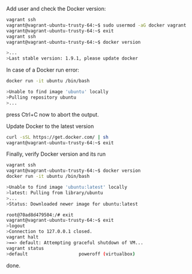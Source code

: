 Add user and check the Docker version:

```bash
vagrant ssh
vagrant@vagrant-ubuntu-trusty-64:~$ sudo usermod -aG docker vagrant
vagrant@vagrant-ubuntu-trusty-64:~$ exit
vagrant ssh
vagrant@vagrant-ubuntu-trusty-64:~$ docker version

>...
>Last stable version: 1.9.1, please update docker
```

In case of a Docker run error:

```bash
docker run -it ubuntu /bin/bash

>Unable to find image 'ubuntu' locally
>Pulling repository ubuntu
>...
```
press Ctrl+C now to abort the output.

Update Docker to the latest version

```bash
curl -sSL https://get.docker.com/ | sh
vagrant@vagrant-ubuntu-trusty-64:~$ exit
```

Finally, verify Docker version and its run

```bash
vagrant ssh
vagrant@vagrant-ubuntu-trusty-64:~$ docker version
docker run -it ubuntu /bin/bash

>Unable to find image 'ubuntu:latest' locally
>latest: Pulling from library/ubuntu
>...
>Status: Downloaded newer image for ubuntu:latest

root@70ad8d479504:/# exit
vagrant@vagrant-ubuntu-trusty-64:~$ exit
>logout
>Connection to 127.0.0.1 closed.
vagrant halt
>==> default: Attempting graceful shutdown of VM...
vagrant status
>default                   poweroff (virtualbox)
```

done.

